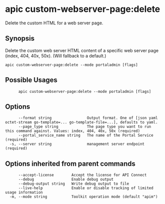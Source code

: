 # apic custom-webserver-page:delete

Delete the custom HTML for a web server page.

## Synopsis

Delete the custom web server HTML content of a specific web server page (index, 404, 40x, 50x). (Will fallback to a default.)

```
apic custom-webserver-page:delete --mode portaladmin [flags]
```

## Possible Usages

```
      apic custom-webserver-page:delete --mode portaladmin [flags]
```

## Options

```
      --format string                Output format. One of [json yaml octet-stream go-template=... go-template-file=...], defaults to yaml.
      --page_type string             The page type you want to run this command against. Values: index, 404, 40x, 50x (required)
      --portal_service_name string   The name of the Portal Service (required)
  -s, --server string                management server endpoint (required)
```

## Options inherited from parent commands

```
      --accept-license        Accept the license for API Connect
      --debug                 Enable debug output
      --debug-output string   Write debug output to file
      --live-help             Enable or disable tracking of limited usage information
  -m, --mode string           Toolkit operation mode (default "apim")
```
